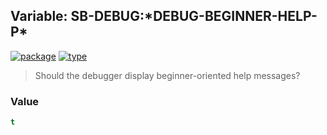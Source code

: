 ## Variable: SB-DEBUG:\*DEBUG-BEGINNER-HELP-P\*
[![package](https://img.shields.io/badge/Package-SB--DEBUG-5f9ea0.svg?style=social&colorA=999999)](../) [![type](https://img.shields.io/badge/Type-Variable-5f9ea0.svg?style=social&colorA=999999)](../#variable) 

> Should the debugger display beginner-oriented help messages?

### Value
```cl
t
```
